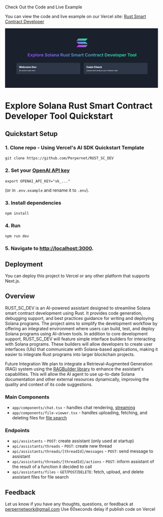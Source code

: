 Check Out the Code and Live Example

You can view the code and live example on our Vercel site: [Rust Smart Contract Developer](https://rust-sc-dev.vercel.app/)

![Main page](github-images/main-page.png)

# Explore Solana Rust Smart Contract Developer Tool Quickstart

## Quickstart Setup

### 1. Clone repo - Using Vercel's AI SDK Quickstart Template

```shell
git clone https://github.com/Perpernet/RUST_SC_DEV
```

### 2. Set your [OpenAI API key](https://platform.openai.com/api-keys)

```shell
export OPENAI_API_KEY="sk_..."
```

(or in `.env.example` and rename it to `.env`).

### 3. Install dependencies

```shell
npm install
```

### 4. Run

```shell
npm run dev
```

### 5. Navigate to [http://localhost:3000](http://localhost:3000).

## Deployment

You can deploy this project to Vercel or any other platform that supports Next.js.


## Overview

RUST_SC_DEV is an AI-powered assistant designed to streamline Solana smart contract development using Rust. It provides code generation, debugging support, and best practices guidance for writing and deploying Solana programs. The project aims to simplify the development workflow by offering an integrated environment where users can build, test, and deploy Solana programs using AI-driven tools.
In addition to core development support, RUST_SC_DEV will feature simple interface builders for interacting with Solana programs. These builders will allow developers to create user interfaces (UIs) that communicate with Solana-based applications, making it easier to integrate Rust programs into larger blockchain projects.

Future Integration
We plan to integrate a Retrieval-Augmented Generation (RAG) system using the [RAGBuilder library](https://github.com/KruxAI/ragbuilder?tab=readme-ov-file) to enhance the assistant's capabilities. This will allow the AI agent to use up-to-date Solana documentation and other external resources dynamically, improving the quality and context of its code suggestions.



### Main Components

- `app/components/chat.tsx` - handles chat rendering, [streaming](https://platform.openai.com/docs/assistants/overview?context=with-streaming)
- `app/components/file-viewer.tsx` - handles uploading, fetching, and deleting files for [file search](https://platform.openai.com/docs/assistants/tools/file-search)

### Endpoints

- `api/assistants` - `POST`: create assistant (only used at startup)
- `api/assistants/threads` - `POST`: create new thread
- `api/assistants/threads/[threadId]/messages` - `POST`: send message to assistant
- `api/assistants/threads/[threadId]/actions` - `POST`: inform assistant of the result of a function it decided to call
- `api/assistants/files` - `GET`/`POST`/`DELETE`: fetch, upload, and delete assistant files for file search

## Feedback

Let us know if you have any thoughts, questions, or feedback at perpernetwork@gmail.com
Use 60seconds delay if publish code on Vercel
